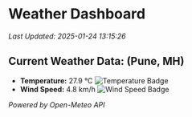 
# Weather Dashboard

_Last Updated: 2025-01-24 13:15:26_

## Current Weather Data: (Pune, MH)
- **Temperature:** 27.9 °C ![Temperature Badge](https://img.shields.io/badge/Temperature-Medium%20Temp-green)
- **Wind Speed:** 4.8 km/h ![Wind Speed Badge](https://img.shields.io/badge/Wind%20Speed-Low%20Wind-blue)

*Powered by Open-Meteo API*
